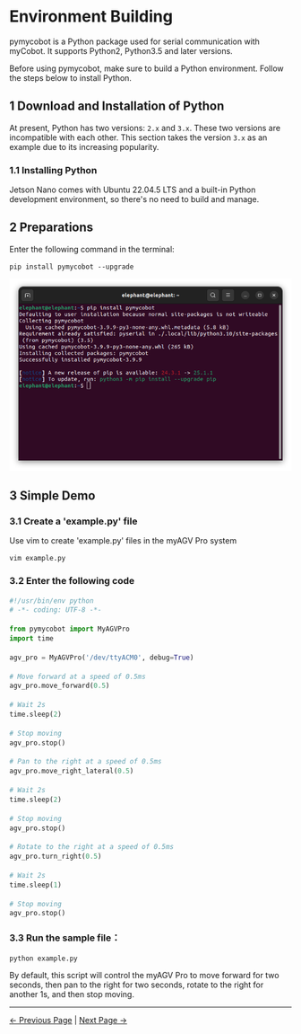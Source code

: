 # Environment Building

pymycobot is a Python package used for serial communication with myCobot. It supports Python2, Python3.5 and later versions.

Before using pymycobot, make sure to build a Python environment. Follow the steps below to install Python.

## 1 Download and Installation of Python

At present, Python has two versions: `2.x` and `3.x`. These two versions are incompatible with each other. This section takes the version `3.x` as an example due to its increasing popularity.

### 1.1 Installing Python

Jetson Nano comes with Ubuntu 22.04.5 LTS and a built-in Python development environment, so there's no need to build and manage.

## 2 Preparations

Enter the following command in the terminal: 

```shell
pip install pymycobot --upgrade
```

![Update Pymycobot Command](../../resources/6-SDKDevelopment/6.1/UpdatePymycobotCommand.png)

## 3 Simple Demo

### 3.1 Create a 'example.py' file
Use vim to create 'example.py' files in the myAGV Pro system
```shell
vim example.py
```
### 3.2 Enter the following code
```python
#!/usr/bin/env python
# -*- coding: UTF-8 -*-

from pymycobot import MyAGVPro
import time

agv_pro = MyAGVPro('/dev/ttyACM0', debug=True)

# Move forward at a speed of 0.5ms
agv_pro.move_forward(0.5)

# Wait 2s
time.sleep(2)

# Stop moving
agv_pro.stop()

# Pan to the right at a speed of 0.5ms
agv_pro.move_right_lateral(0.5)

# Wait 2s
time.sleep(2)

# Stop moving
agv_pro.stop()

# Rotate to the right at a speed of 0.5ms
agv_pro.turn_right(0.5)

# Wait 2s
time.sleep(1)

# Stop moving
agv_pro.stop()

```

### 3.3 Run the sample file：
```
python example.py
```

By default, this script will control the myAGV Pro to move forward for two seconds, then pan to the right for two seconds, rotate to the right for another 1s, and then stop moving.

---

[← Previous Page](README.md) | [Next Page →](6.1.2-API.md)
